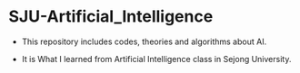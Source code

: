 # SJU-Artificial_Intelligence


* This repository includes codes, theories and algorithms about AI.


* It is What I learned from Artificial Intelligence class in Sejong University.
